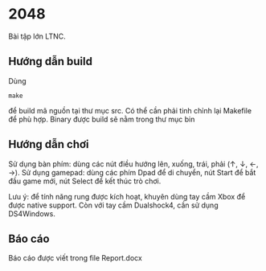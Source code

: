 # 2048

Bài tập lớn LTNC.

## Hướng dẫn build

Dùng 
```
make
```
để build mã nguồn tại thư mục src. Có thể cần phải tinh chỉnh lại Makefile để phù hợp.
Binary được build sẽ nằm trong thư mục bin

## Hướng dẫn chơi
Sử dụng bàn phím: dùng các nút điều hướng lên, xuống, trái, phải (↑, ↓, ←, →).
Sử dụng gamepad: dùng các phím Dpad để di chuyển, nút Start để bắt đầu game mới, nút Select để kết thúc trò chơi.

Lưu ý: để tính năng rung được kích hoạt, khuyên dùng tay cầm Xbox để được native support. Còn với tay cầm Dualshock4, cần sử dụng DS4Windows.

## Báo cáo
Báo cáo được viết trong file Report.docx